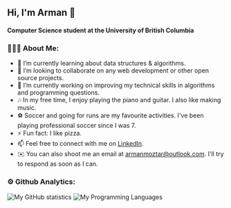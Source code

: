 ## Hi, I'm Arman 👋

#### Computer Science student at the University of British Columbia

### 👨🏻‍💻 About Me:
- 🌱 I’m currently learning about data structures & algorithms.
- 👯 I’m looking to collaborate on any web development or other open source projects.
- 🔭 I’m currently working on improving my technical skills in algorithms and programming questions.
- 🎶 In my free time, I enjoy playing the piano and guitar. I also like making music.
- ⚽️ Soccer and going for runs are my favourite activities. I've been playing professional soccer since I was 7.
- ⚡ Fun fact: I like pizza.
- 📫 Feel free to connect with me on [LinkedIn](https://www.linkedin.com/in/arman-moztarzadeh/).
- ✉️ You can also shoot me an email at armanmoztar@outlook.com. I'll try to respond as soon as I can.


<!-- ### 🛠 Tech Stack:  -->



### ⚙️ Github Analytics:
![My GitHub statistics](https://github-readme-stats.vercel.app/api?username=armanmoztar&show_icons=true&line_height=20&count_private=true&theme=react)
![My Programming Languages](https://github-readme-stats.vercel.app/api/top-langs/?username=armanmoztar&custom_title=My&nbsp;Top&nbsp;Used&nbsp;Languages&layout=compact&theme=react)

<!-- [![Readme Card](https://github-readme-stats.vercel.app/api/pin/?username=anuraghazra&repo=github-readme-stats)] -->
<!-- (https://github.com/anuraghazra/github-readme-stats) --!>
